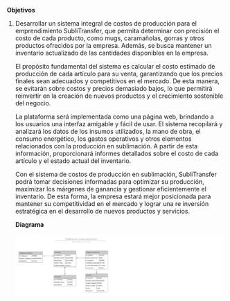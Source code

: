 ​	**Objetivos**

1. Desarrollar un sistema integral de costos de producción para el emprendimiento SubliTransfer, que permita determinar con precisión el costo de cada producto, como mugs, caramañolas, gorras y otros productos ofrecidos por la empresa. Además, se busca mantener un inventario actualizado de las cantidades disponibles en la empresa.

   El propósito fundamental del sistema es calcular el costo estimado de producción de cada artículo para su venta, garantizando que los precios finales sean adecuados y competitivos en el mercado. De esta manera, se evitarán sobre costos y precios demasiado bajos, lo que permitirá reinvertir en la creación de nuevos productos y el crecimiento sostenible del negocio.

   La plataforma será implementada como una página web, brindando a los usuarios una interfaz amigable y fácil de usar. El sistema recopilará y analizará los datos de los insumos utilizados, la mano de obra, el consumo energético, los gastos operativos y otros elementos relacionados con la producción en sublimación. A partir de esta información, proporcionará informes detallados sobre el costo de cada artículo y el estado actual del inventario.

   Con el sistema de costos de producción en sublimación, SubliTransfer podrá tomar decisiones informadas para optimizar su producción, maximizar los márgenes de ganancia y gestionar eficientemente el inventario. De esta forma, la empresa estará mejor posicionada para mantener su competitividad en el mercado y lograr una re inversión estratégica en el desarrollo de nuevos productos y servicios.

   **Diagrama**

   ![image-20230717092047292](https://github.com/StivenCarvajalCampus/proyectoproduccion/blob/master/imagenes/Diagrama%20en%20blanco.png)


